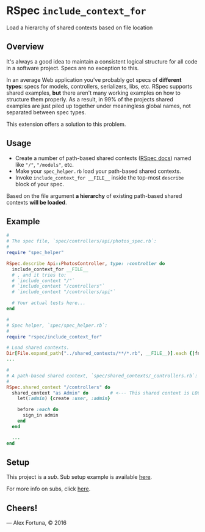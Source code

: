 
RSpec `include_context_for`
===========================

Load a hierarchy of shared contexts based on file location

Overview
--------

It's always a good idea to maintain a consistent logical structure for all code in a software project.
Specs are no exception to this.

In an average Web application you've probably got specs of **different types**: specs for models, controllers, serializers, libs, etc.
RSpec supports shared examples, **but** there aren't many working examples on how to structure them properly.
As a result, in 99% of the projects shared examples are just piled up together under meaningless global names, not separated between spec types.

This extension offers a solution to this problem.

Usage
-----

* Create a number of path-based shared contexts ([RSpec docs](https://www.relishapp.com/rspec/rspec-core/docs/example-groups/shared-context)) named like `"/"`, `"/models"`, etc.
* Make your `spec_helper.rb` load your path-based shared contexts.
* Invoke `include_context_for __FILE__` inside the top-most `describe` block of your spec.

Based on the file argument **a hierarchy** of existing path-based shared contexts **will be loaded**.


Example
-------

```ruby
#
# The spec file, `spec/controllers/api/photos_spec.rb`:
#
require "spec_helper"

RSpec.describe Api::PhotosController, type: :controller do
  include_context_for __FILE__
  # , and it tries to:
  # `include_context "/"`
  # `include_context "/controllers"`
  # `include_context "/controllers/api"`

  # Your actual tests here...
end

#
# Spec helper, `spec/spec_helper.rb`:
#
require "rspec/include_context_for"

# Load shared contexts.
Dir[File.expand_path("../shared_contexts/**/*.rb", __FILE__)].each {|fn| require fn}
...

#
# A path-based shared context, `spec/shared_contexts/_controllers.rb`:
#
RSpec.shared_context "/controllers" do
  shared_context "as Admin" do        # <--- This shared context is LOCAL to controllers only.
    let(:admin) {create :user, :admin}

    before :each do
      sign_in admin
    end
  end

  ...
end
```

Setup
-----

This project is a *sub*. Sub setup example is available [here](https://github.com/dadooda/subs#setup).

For more info on subs, click [here](https://github.com/dadooda/subs).


Cheers!
-------

&mdash; Alex Fortuna, &copy; 2016
